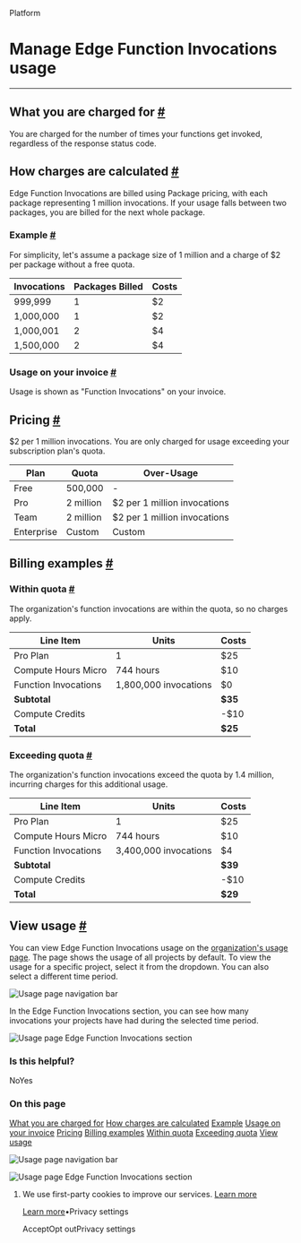 Platform

# Manage Edge Function Invocations usage

* * *

## What you are charged for [\#](https://supabase.com/docs/guides/platform/manage-your-usage/edge-function-invocations\#what-you-are-charged-for)

You are charged for the number of times your functions get invoked, regardless of the response status code.

## How charges are calculated [\#](https://supabase.com/docs/guides/platform/manage-your-usage/edge-function-invocations\#how-charges-are-calculated)

Edge Function Invocations are billed using Package pricing, with each package representing 1 million invocations. If your usage falls between two packages, you are billed for the next whole package.

### Example [\#](https://supabase.com/docs/guides/platform/manage-your-usage/edge-function-invocations\#example)

For simplicity, let's assume a package size of 1 million and a charge of $2 per package without a free quota.

| Invocations | Packages Billed | Costs |
| --- | --- | --- |
| 999,999 | 1 | $2 |
| 1,000,000 | 1 | $2 |
| 1,000,001 | 2 | $4 |
| 1,500,000 | 2 | $4 |

### Usage on your invoice [\#](https://supabase.com/docs/guides/platform/manage-your-usage/edge-function-invocations\#usage-on-your-invoice)

Usage is shown as "Function Invocations" on your invoice.

## Pricing [\#](https://supabase.com/docs/guides/platform/manage-your-usage/edge-function-invocations\#pricing)

$2 per 1 million invocations. You are only charged for usage exceeding your subscription plan's quota.

| Plan | Quota | Over-Usage |
| --- | --- | --- |
| Free | 500,000 | - |
| Pro | 2 million | $2 per 1 million invocations |
| Team | 2 million | $2 per 1 million invocations |
| Enterprise | Custom | Custom |

## Billing examples [\#](https://supabase.com/docs/guides/platform/manage-your-usage/edge-function-invocations\#billing-examples)

### Within quota [\#](https://supabase.com/docs/guides/platform/manage-your-usage/edge-function-invocations\#within-quota)

The organization's function invocations are within the quota, so no charges apply.

| Line Item | Units | Costs |
| --- | --- | --- |
| Pro Plan | 1 | $25 |
| Compute Hours Micro | 744 hours | $10 |
| Function Invocations | 1,800,000 invocations | $0 |
| **Subtotal** |  | **$35** |
| Compute Credits |  | -$10 |
| **Total** |  | **$25** |

### Exceeding quota [\#](https://supabase.com/docs/guides/platform/manage-your-usage/edge-function-invocations\#exceeding-quota)

The organization's function invocations exceed the quota by 1.4 million, incurring charges for this additional usage.

| Line Item | Units | Costs |
| --- | --- | --- |
| Pro Plan | 1 | $25 |
| Compute Hours Micro | 744 hours | $10 |
| Function Invocations | 3,400,000 invocations | $4 |
| **Subtotal** |  | **$39** |
| Compute Credits |  | -$10 |
| **Total** |  | **$29** |

## View usage [\#](https://supabase.com/docs/guides/platform/manage-your-usage/edge-function-invocations\#view-usage)

You can view Edge Function Invocations usage on the [organization's usage page](https://supabase.com/dashboard/org/_/usage). The page shows the usage of all projects by default. To view the usage for a specific project, select it from the dropdown. You can also select a different time period.

![Usage page navigation bar](https://supabase.com/docs/_next/image?url=%2Fdocs%2Fimg%2Fguides%2Fplatform%2Fusage-navbar--light.png&w=3840&q=75&dpl=dpl_9xAnUGkSbk4dufV62sNRezafXykJ)

In the Edge Function Invocations section, you can see how many invocations your projects have had during the selected time period.

![Usage page Edge Function Invocations section](https://supabase.com/docs/_next/image?url=%2Fdocs%2Fimg%2Fguides%2Fplatform%2Fusage-function-invocations--light.png&w=3840&q=75&dpl=dpl_9xAnUGkSbk4dufV62sNRezafXykJ)

### Is this helpful?

NoYes

### On this page

[What you are charged for](https://supabase.com/docs/guides/platform/manage-your-usage/edge-function-invocations#what-you-are-charged-for) [How charges are calculated](https://supabase.com/docs/guides/platform/manage-your-usage/edge-function-invocations#how-charges-are-calculated) [Example](https://supabase.com/docs/guides/platform/manage-your-usage/edge-function-invocations#example) [Usage on your invoice](https://supabase.com/docs/guides/platform/manage-your-usage/edge-function-invocations#usage-on-your-invoice) [Pricing](https://supabase.com/docs/guides/platform/manage-your-usage/edge-function-invocations#pricing) [Billing examples](https://supabase.com/docs/guides/platform/manage-your-usage/edge-function-invocations#billing-examples) [Within quota](https://supabase.com/docs/guides/platform/manage-your-usage/edge-function-invocations#within-quota) [Exceeding quota](https://supabase.com/docs/guides/platform/manage-your-usage/edge-function-invocations#exceeding-quota) [View usage](https://supabase.com/docs/guides/platform/manage-your-usage/edge-function-invocations#view-usage)

![Usage page navigation bar](https://supabase.com/docs/_next/image?url=%2Fdocs%2Fimg%2Fguides%2Fplatform%2Fusage-navbar--light.png&w=3840&q=75&dpl=dpl_9xAnUGkSbk4dufV62sNRezafXykJ)

![Usage page Edge Function Invocations section](https://supabase.com/docs/_next/image?url=%2Fdocs%2Fimg%2Fguides%2Fplatform%2Fusage-function-invocations--light.png&w=3840&q=75&dpl=dpl_9xAnUGkSbk4dufV62sNRezafXykJ)

1. We use first-party cookies to improve our services. [Learn more](https://supabase.com/privacy#8-cookies-and-similar-technologies-used-on-our-european-services)



   [Learn more](https://supabase.com/privacy#8-cookies-and-similar-technologies-used-on-our-european-services)•Privacy settings





   AcceptOpt outPrivacy settings